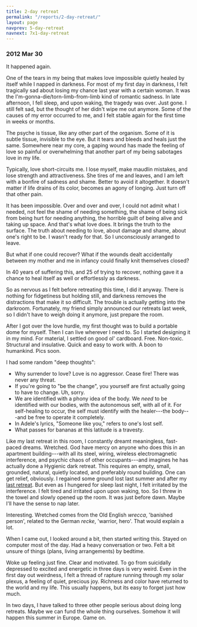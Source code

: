 ```yaml
---
title: 2-day retreat
permalink: "/reports/2-day-retreat/"
layout: page
navprev: 5-day-retreat
navnext: 7x1-day-retreat
---
```


### 2012 Mar 30

It happened again.

One of the tears in my being that makes love impossible quietly healed by itself while I napped in darkness. For most of my first day in darkness, I felt tragically sad about losing my chance last year with a certain woman. It was the I'm-gonna-die/torn-limb-from-limb kind of romantic sadness. In late afternoon, I fell sleep, and upon waking, the tragedy was over. Just gone. I still felt sad, but the thought of her didn't wipe me out anymore. Some of the causes of my error occurred to me, and I felt stable again for the first time in weeks or months.

The psyche is tissue, like any other part of the organism. Some of it is subtle tissue, invisible to the eye. But it tears and bleeds and heals just the same. Somewhere near my core, a gaping wound has made the feeling of love so painful or overwhelming that another part of my being sabotages love in my life.

Typically, love short-circuits me. I lose myself, make maudlin mistakes, and lose strength and attractiveness. She tires of me and leaves, and I am left with a bonfire of sadness and shame. Better to avoid it altogether. It doesn't matter if life drains of its color, becomes an agony of longing. Just turn off that other pain.

It has been impossible. Over and over and over, I could not admit what I needed, not feel the shame of needing something, the shame of being sick from being hurt for needing anything, the horrible guilt of being alive and taking up space. And that's what love does. It brings the truth to the surface. The truth about needing to love, about damage and shame, about one's right to be. I wasn't ready for that. So I unconsciously arranged to leave.

But what if one could recover? What if the wounds dealt accidentally between my mother and me in infancy could finally knit themselves closed?

In 40 years of suffering this, and 25 of trying to recover, nothing gave it a chance to heal itself as well or effortlessly as darkness.

So as nervous as I felt before retreating this time, I did it anyway. There is nothing for fidgetiness but holding still, and darkness removes the distractions that make it so difficult. The trouble is actually getting into the darkroom. Fortunately, my friend simply announced our retreats last week, so I didn't have to weigh doing it anymore, just prepare the room.

After I got over the love hurdle, my first thought was to build a portable dome for myself. Then I can live wherever I need to. So I started designing it in my mind. For material, I settled on good ol' cardboard. Free. Non-toxic. Structural and insulative. Quick and easy to work with. A boon to humankind. Pics soon.

I had some random "deep thoughts":

* Why surrender to love? Love is no aggressor. Cease fire! There was never any threat.
* If you're going to "be the change", you yourself are first actually going to have to change. Uh, sorry.
* We are identified with a phony idea of the body. We _need_ to be identified with our bodies, with the autonomous self, with all of it. For self-healing to occur, the self must identify with the healer---the body---and be free to operate it completely.
* In Adele's lyrics, "Someone like you," refers to one's lost self.
* What passes for bananas at this latitude is a travesty.

Like my last retreat in this room, I constantly dreamt meaningless, fast-paced dreams. Wretched. God have mercy on anyone who does this in an apartment building---with all its steel, wiring, wireless electromagnetic interference, and psychic chaos of other occupants---and imagines he has actually done a Hygienic dark retreat. This requires an empty, small, grounded, natural, quietly located, and preferably round building. One can get relief, obviously. I regained some ground lost last summer and after my [last retreat](/reports/5-day-retreat/). But even as I hungered for sleep last night, I felt irritated by the interference. I felt tired and irritated upon upon waking, too. So I threw in the towel and slowly opened up the room. It was just before dawn. Maybe I'll have the sense to nap later.

Interesting. Wretched comes from the Old English _wrecca_, 'banished person', related to the German _recke_, 'warrior, hero'. That would explain a lot.

When I came out, I looked around a bit, then started writing this. Stayed on computer most of the day. Had a heavy conversation or two. Felt a bit unsure of things (plans, living arrangements) by bedtime.

Woke up feeling just fine. Clear and motivated. To go from suicidally depressed to excited and energetic in three days is very weird. Even in the first day out weirdness, I felt a thread of rapture running through my solar plexus, a feeling of quiet, precious joy. Richness and color have returned to the world and my life. This usually happens, but its easy to forget just how much.

In two days, I have talked to three other people serious about doing long retreats. Maybe we can fund the whole thing ourselves. Somehow it will happen this summer in Europe. Game on.


